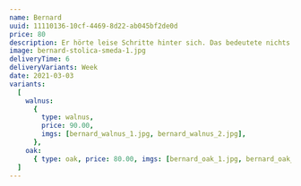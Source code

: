```yaml
---
name: Bernard
uuid: 11110136-10cf-4469-8d22-ab045bf2de0d
price: 80
description: Er hörte leise Schritte hinter sich. Das bedeutete nichts Gutes. Wer würde ihm schon folgen, spät in der Nacht und dazu noch in dieser engen Gasse mitten im übel beleumundeten Hafenviertel? Gerade jetzt, wo er das Ding seines Lebens gedreht hatte und mit der Beute verschwinden wollte! Hatte einer seiner zahllosen Kollegen dieselbe Idee gehabt, ihn beobachtet und abgewartet, um ihn nun um die Früchte seiner Arbeit zu erleichtern? Oder gehörten die Schritte hinter ihm zu einem der unzähligen Gesetzeshüter dieser Stadt, und die stählerne Acht um seine Handgelenke würde gleich zuschnappen?
image: bernard-stolica-smeda-1.jpg
deliveryTime: 6
deliveryVariants: Week
date: 2021-03-03
variants:
  [
    walnus:
      {
        type: walnus,
        price: 90.00,
        imgs: [bernard_walnus_1.jpg, bernard_walnus_2.jpg],
      },
    oak:
      { type: oak, price: 80.00, imgs: [bernard_oak_1.jpg, bernard_oak_1.jpg] },
  ]
---
```

